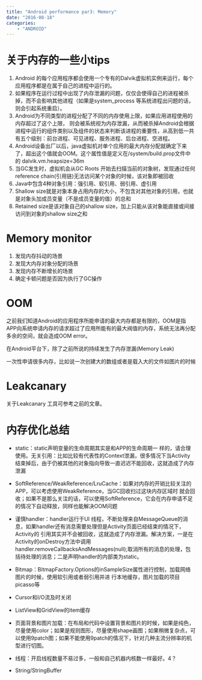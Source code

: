 ```yaml
---
title: "Android performance par3: Memory"
date: "2016-08-18"
categories: 
    - "ANDROID"
---
```

# 关于内存的一些小tips #

1. Android 的每个应用程序都会使用一个专有的Dalvik虚拟机实例来运行，每个应用程序都是在属于自己的进程中运行的。
2. 如果程序在运行过程中出现了内存泄漏的问题，仅仅会使得自己的进程被杀掉，而不会影响其他进程（如果是system_process 等系统进程出问题的话，则会引起系统重启）。
3. Android为不同类型的进程分配了不同的内存使用上限，如果应用进程使用的内存超过了这个上限， 则会被系统视为内存泄漏，从而被杀掉Android会根据进程中运行的组件类别以及组件的状态来判断该进程的重要性，从高到低一共有五个级别：前台进程、可见进程、服务进程、后台进程、空进程。
4. Android设备出厂以后，java虚拟机对单个应用的最大内存分配就确定下来了，超出这个值就会OOM。这个属性值是定义在/system/build.prop文件中的 dalvik.vm.heapsize=36m
5. 当GC发生时，虚拟机会从GC Roots 开始去扫描当前的对象树，发现通过任何reference chain(引用链)无法访问某个对象的时候，该对象即被回收
6. Java中包含4种对象引用：强引用、软引用、弱引用、虚引用
7. Shallow size就是对象本身占用内存的大小，不包含对其他对象的引用，也就是对象头加成员变量（不是成员变量的值）的总和
8. Retained size是该对象自己的shallow size，加上只能从该对象能直接或间接访问到对象的shallow size之和


# Memory monitor  #

1. 发现内存抖动的场景 
2. 发现大内存对象分配的场景 
3. 发现内存不断增长的场景 
4. 确定卡顿问题是否因为执行了GC操作


# OOM  #
之前我们知道Android的应用程序所能申请的最大内存都是有限的，OOM是指APP向系统申请内存的请求超过了应用所能有的最大阀值的内存，系统无法再分配多余的空间，就会造成OOM error。

在Android平台下，除了之前所说的持续发生了内存泄漏(Memory Leak)

一次性申请很多内存，比如说一次创建大的数组或者是载入大的文件如图片的时候

# Leakcanary  #

关于Leakcanary 工具可参考之前的文章。

# 内存优化总结  #

-  static：static声明变量的生命周期其实是和APP的生命周期一 样的，请合理使用。无关引用：比如比较有代表性的Context泄漏，很多情况下当Activity 结束掉后，由于仍被其他的对象指向导致一直迟迟不能回收，这就造成了内存泄漏

-  SoftReference/WeakReference/LruCache：如果对内存的开销比较关注的APP，可以考虑使用WeakReference，当GC回收扫过这块内存区域时 就会回收；如果不是那么关注的话，可以使用SoftReference，它会在内存申请不足的情况下自动释放，同样也能解决OOM问题
  
-  谨慎handler：handler运行于UI 线程，不断处理来自MessageQueue的消息，如果handler还有消息需要处理但是Activity页面已经结束的情况下，Activity的 引用其实并不会被回收，这就造成了内存泄漏。解决方案，一是在Activity的onDestroy方法中调用handler.removeCallbacksAndMessages(null);取消所有的消息的处理，包括待处理的消息；二是声明handler的内部类为static。

-  Bitmap：BitmapFactory.Options的inSampleSize属性进行控制，加载网络图片的时候，使用软引用或者弱引用并进 行本地缓存，图片加载的项目 picasso等

-  Cursor和I/O流及时关闭

-  ListView和GridView的item缓存

-  页面背景和图片加载：在布局和代码中设置背景和图片的时候，如果是纯色，尽量使用color；如果是规则图形，尽量使用shape画图；如果稍微复杂点，可以使用9patch图；如果不能使用9patch的情况下，针对几种主流分辨率的机型进行切图。

-  线程：开启线程数量不易过多，一般和自己机器内核数一样最好。4？
 
-  String/StringBuffer